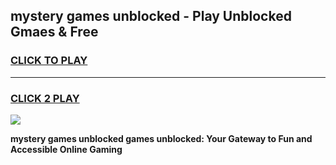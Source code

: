 
## mystery games unblocked - Play Unblocked Gmaes & Free
<h3>
<a href="https://premium.freeplayer.one?title=mystery_games_unblocked&ref=20F">CLICK TO PLAY</a></h3>
<hr>

<h3>
<a href="https://premium.freeplayer.one?title=mystery_games_unblocked&ref=20F">CLICK 2 PLAY</a>
  
</h3>

<a href="https://premium.freeplayer.one?title=mystery_games_unblocked&ref=20F/"><img src="https://clearcache.store/games.png"></a>


**mystery games unblocked games unblocked: Your Gateway to Fun and Accessible Online Gaming**
